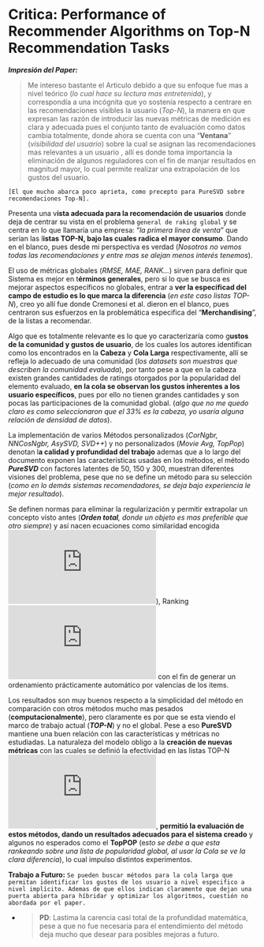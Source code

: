 # **Critica: Performance of Recommender Algorithms on Top-N Recommendation Tasks**

_**Impresión del Paper:**_ 

> Me intereso bastante el Articulo debido a que su enfoque fue mas a nivel teórico (_lo cual hace su lectura mas entretenida_), y correspondía a una incógnita que yo sostenía respecto a centrare en las recomendaciones visibles la usuario (_Top-N_), la manera en que expresan las razón de introducir las nuevas métricas de medición es clara y adecuada pues el conjunto tanto de evaluación como datos cambia totalmente, donde ahora se cuenta con una “**Ventana**” (_visibilidad del usuario_) sobre la cual se asignan las recomendaciones mas relevantes a un usuario , allí es donde toma importancia la eliminación de algunos reguladores con el fin de manjar resultados en magnitud mayor, lo cual permite realizar una extrapolación de los gustos del usuario.

```[El que mucho abarca poco aprieta, como precepto para PureSVD sobre recomendaciones Top-N].```

Presenta una v**ista adecuada para la recomendación de usuarios** donde deja de centrar su vista en el problema `general de raking global` y se centra en lo que llamaría una empresa: “*la primera linea de venta*” que serian las l**istas TOP-N, bajo las cuales radica el mayor consumo**. Dando en el blanco, pues desde mi perspectiva es verdad (_Nosotros no vemos todas las recomendaciones y entre mas se alejan menos interés tenemos_).

El uso de métricas globales (_RMSE, MAE, RANK..._) sirven para definir que Sistema es mejor en t**érminos generales**, pero si lo que se busca es mejorar aspectos específicos no globales, entrar a **ver la especificad del campo de estudio es lo que marca la diferencia** (*en este caso listas TOP-N*), creo yo allí fue donde Cremonesi et al. dieron en el blanco, pues centraron sus esfuerzos en la problemática especifica del “**Merchandising**”, de la listas a recomendar.

Algo que es totalmente relevante es lo que yo caracterizaría como g**ustos de la comunidad y gustos de usuario**, de los cuales los autores identifican como los encontrados en la **Cabeza** y **Cola Larga** respectivamente, allí se refleja lo adecuado de una comunidad (_los datasets son muestras que describen la comunidad evaluada_), por tanto pese a que en la cabeza existen grandes cantidades de ratings otorgados por la popularidad del elemento evaluado, **en la cola se observan los gustos inherentes a los usuario específicos**, pues por ello no tienen grandes cantidades y son pocas las participaciones de la comunidad global. (_algo que no me quedo claro es como seleccionaron que el 33% es la cabeza, yo usaría alguna relación de densidad de datos_).

La implementación de varios Métodos personalizados (_CorNgbr, NNCosNgbr, AsySVD, SVD++_) y no personalizados (_Movie Avg, TopPop_) denotan l**a calidad y profundidad del trabajo** ademas que a lo largo del documento exponen las características usadas en los métodos, el método _**PureSVD**_ con factores latentes de 50, 150 y 300, muestran diferentes visiones del problema, pese que no se define un método para su selección (_como en lo demás sistemas recomendadores, se deja bajo experiencia le mejor resultado_).

Se definen normas para eliminar la regularización y permitir extrapolar un concepto visto antes (_**Orden total**, donde un objeto es mas preferible que otro siempre_) y así nacen ecuaciones como similaridad encogida  ![simi](https://latex.codecogs.com/gif.latex?d_%7Bij%7D%3D%5Cfrac%7Bn_%7Bij%7D%7D%7Bn_%7Bij%7D&plus;%5Clambda%20_1%7D)), Ranking ![ranking](https://latex.codecogs.com/gif.latex?%5Cleft%20%28%20%28%5Chat%7Br%7D_%7Bui%7D%3Db_%7Bui%7D&plus;%5Csum_%7Bj%5Cin%20D%5Ek%20%28u%3Bi%29%29%7Dd_%7Bij%7D%28r_%7Buj%7D-b_%7Buj%7D%29%20%5Cright%29)
 con el fin de generar un ordenamiento prácticamente automático por valencias de los items.

Los resultados son muy buenos respecto a la simplicidad del método en comparación con otros métodos mucho mas pesados (**computacionalmente**), pero claramente es por que se esta viendo el marco de trabajo actual (_**TOP-N**_) y no el global. Pese a eso **PureSVD** mantiene una buen relación con las características y métricas no estudiadas. La naturaleza del modelo obligo a la **creación de nuevas métricas** con las cuales se definió la efectividad en las listas TOP-N ![Recall](https://latex.codecogs.com/gif.latex?%5Cleft%20%28%20recall%28N%29%3D%5Cfrac%7B%5C%23%20hits%7D%7B%7CT%7C%7D%5C%20%5C%20y%20%5C%20%5C%20presicion%28N%29%3D%5Cfrac%7B%5C%23%20hits%7D%7BN%5Ccdot%20%7CT%7C%7D%20%5Cright%20%29), **permitió la evaluación de estos métodos, dando un resultados adecuados para el sistema creado** y algunos no esperados como el **TopPOP** (e*sto se debe a que esta rankeando sobre una lista de popularidad global, al usar la Cola se ve la clara diferencia*), lo cual impulso distintos experimentos.

**Trabajo a Futuro:** `Se pueden buscar métodos para la cola larga que permitan identificar los gustos de los usuario a nivel especifico a nivel implícito. Ademas de que ellos indican claramente que dejan una puerta abierta para híbridar y optimizar los algoritmos, cuestión no abordada por el paper.`

* > **PD**: Lastima la carencia casi total de la profundidad matemática, pese a que no fue necesaria para el entendimiento del método deja mucho que desear para posibles mejoras a futuro.
